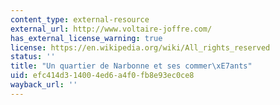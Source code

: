 ```yaml
---
content_type: external-resource
external_url: http://www.voltaire-joffre.com/
has_external_license_warning: true
license: https://en.wikipedia.org/wiki/All_rights_reserved
status: ''
title: "Un quartier de Narbonne et ses commer\xE7ants"
uid: efc414d3-1400-4ed6-a4f0-fb8e93ec0ce8
wayback_url: ''
---
```

